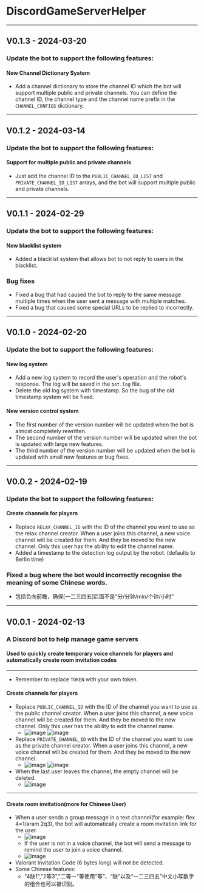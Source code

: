 # DiscordGameServerHelper
---
## V0.1.3 - 2024-03-20
### Update the bot to support the following features:
#### New Channel Dictionary System
- Add a channel dictionary to store the channel ID which the bot will support multiple public and private channels. You can define the channel ID, the channel type and the channel name prefix in the `CHANNEL_CONFIGS` dictionary.
---
## V0.1.2 - 2024-03-14
### Update the bot to support the following features:
#### Support for multiple public and private channels
- Just add the channel ID to the `PUBLIC_CHANNEL_ID_LIST` and `PRIVATE_CHANNEL_ID_LIST` arrays, and the bot will support multiple public and private channels.
---
## V0.1.1 - 2024-02-29
### Update the bot to support the following features:
#### New blacklist system
- Added a blacklist system that allows bot to not reply to users in the blacklist.
### Bug fixes
- Fixed a bug that had caused the bot to reply to the same message multiple times when the user sent a message with multiple matches.
- Fixed a bug that caused some special URLs to be replied to incorrectly.
---
## V0.1.0 - 2024-02-20
### Update the bot to support the following features:
#### New log system
- Add a new log system to record the user's operation and the robot's response. The log will be saved in the `bot.log` file.
- Delete the old log system with timestamp. So the bug of the old timestamp system will be fixed.
#### New version control system
- The first number of the version number will be updated when the bot is almost completely rewritten.
- The second number of the version number will be updated when the bot is updated with large new features.
- The third number of the version number will be updated when the bot is updated with small new features or bug fixes.
---
## V0.0.2 - 2024-02-19
### Update the bot to support the following features:
#### Create channels for players
- Replace `RELAX_CHANNEL_ID` with the ID of the channel you want to use as the relax channel creator. When a user joins this channel, a new voice channel will be created for them. And they be moved to the new channel. Only this user has the ability to edit the channel name. 
- Added a timestamp to the detection log output by the robot. (defaults to Berlin time)
### Fixed a bug where the bot would incorrectly recognise the meaning of some Chinese words.
- 包括负向前瞻，确保\[一二三四五\]后面不是"分/分钟/min/个钟/小时"
---
## V0.0.1 - 2024-02-13
### A Discord bot to help manage game servers
#### Used to quickly create temporary voice channels for players and automatically create room invitation codes
---
 - Remember to replace `TOKEN` with your own token.
#### Create channels for players
 - Replace `PUBLIC_CHANNEL_ID` with the ID of the channel you want to use as the public channel creator. When a user joins this channel, a new voice channel will be created for them. And they be moved to the new channel. Only this user has the ability to edit the channel name. 
   - ![image](https://github.com/MrZoyo/DiscordGameServerHelper/blob/main/public01.png) ![image](https://github.com/MrZoyo/DiscordGameServerHelper/blob/main/public02.png)
 - Replace `PRIVATE_CHANNEL_ID` with the ID of the channel you want to use as the private channel creator. When a user joins this channel, a new voice channel will be created for them. And they be moved to the new channel. 
   - ![image](https://github.com/MrZoyo/DiscordGameServerHelper/blob/main/private01.png) ![image](https://github.com/MrZoyo/DiscordGameServerHelper/blob/main/private02.png)
 - When the last user leaves the channel, the empty channel will be deleted.
   - ![image](https://github.com/MrZoyo/DiscordGameServerHelper/blob/main/afterwork.png)

--- 
#### Create room invitation(more for Chinese User)
 - When a user sends a group message in a text channel(for example: flex 4=1/aram 2q3), the bot will automatically create a room invitation link for the user.
   - ![image](https://github.com/MrZoyo/DiscordGameServerHelper/blob/main/normal.png)
   - If the user is not in a voice channel, the bot will send a message to remind the user to join a voice channel.
   - ![image](https://github.com/MrZoyo/DiscordGameServerHelper/blob/main/notinchannel.png)
 - Valorant Invitation Code (6 bytes long) will not be detected.
 - Some Chinese features:
   - "4缺1","2等3","二等一"等使用“等”、“缺”以及“一二三四五”中文小写数字的组合也可以被识别。
